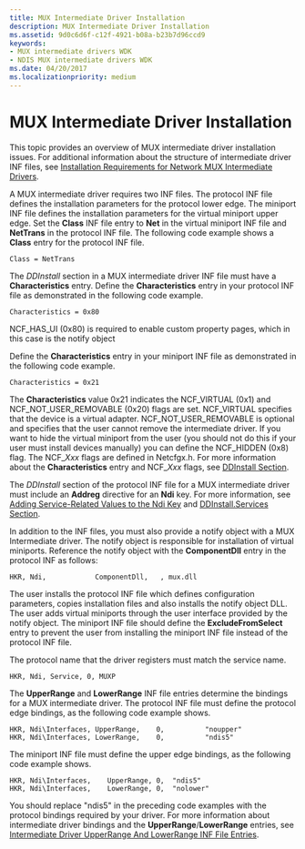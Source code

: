 ```yaml
---
title: MUX Intermediate Driver Installation
description: MUX Intermediate Driver Installation
ms.assetid: 9d0c6d6f-c12f-4921-b08a-b23b7d96ccd9
keywords:
- MUX intermediate drivers WDK
- NDIS MUX intermediate drivers WDK
ms.date: 04/20/2017
ms.localizationpriority: medium
---
```


# MUX Intermediate Driver Installation





This topic provides an overview of MUX intermediate driver installation issues. For additional information about the structure of intermediate driver INF files, see [Installation Requirements for Network MUX Intermediate Drivers](installation-requirements-for-network-mux-intermediate-drivers.md).

A MUX intermediate driver requires two INF files. The protocol INF file defines the installation parameters for the protocol lower edge. The miniport INF file defines the installation parameters for the virtual miniport upper edge. Set the **Class** INF file entry to **Net** in the virtual miniport INF file and **NetTrans** in the protocol INF file. The following code example shows a **Class** entry for the protocol INF file.

```INF
Class = NetTrans
```

The *DDInstall* section in a MUX intermediate driver INF file must have a **Characteristics** entry. Define the **Characteristics** entry in your protocol INF file as demonstrated in the following code example.

```INF
Characteristics = 0x80
```

NCF\_HAS\_UI (0x80) is required to enable custom property pages, which in this case is the notify object

Define the **Characteristics** entry in your miniport INF file as demonstrated in the following code example.

```INF
Characteristics = 0x21
```

The **Characteristics** value 0x21 indicates the NCF\_VIRTUAL (0x1) and NCF\_NOT\_USER\_REMOVABLE (0x20) flags are set. NCF\_VIRTUAL specifies that the device is a virtual adapter. NCF\_NOT\_USER\_REMOVABLE is optional and specifies that the user cannot remove the intermediate driver. If you want to hide the virtual miniport from the user (you should not do this if your user must install devices manually) you can define the NCF\_HIDDEN (0x8) flag. The NCF\_*Xxx* flags are defined in Netcfgx.h. For more information about the **Characteristics** entry and NCF\_*Xxx* flags, see [DDInstall Section](ddinstall-section-in-a-network-inf-file.md).

The *DDInstall* section of the protocol INF file for a MUX intermediate driver must include an **Addreg** directive for an **Ndi** key. For more information, see [Adding Service-Related Values to the Ndi Key](adding-service-related-values-to-the-ndi-key.md) and [DDInstall.Services Section](ddinstall-services-section-in-a-network-inf-file.md).

In addition to the INF files, you must also provide a notify object with a MUX Intermediate driver. The notify object is responsible for installation of virtual miniports. Reference the notify object with the **ComponentDll** entry in the protocol INF as follows:

```INF
HKR, Ndi,            ComponentDll,   , mux.dll
```

The user installs the protocol INF file which defines configuration parameters, copies installation files and also installs the notify object DLL. The user adds virtual miniports through the user interface provided by the notify object. The miniport INF file should define the **ExcludeFromSelect** entry to prevent the user from installing the miniport INF file instead of the protocol INF file.

The protocol name that the driver registers must match the service name.

```INF
HKR, Ndi, Service, 0, MUXP
```

The **UpperRange** and **LowerRange** INF file entries determine the bindings for a MUX intermediate driver. The protocol INF file must define the protocol edge bindings, as the following code example shows.

```INF
HKR, Ndi\Interfaces, UpperRange,    0,          "noupper"
HKR, Ndi\Interfaces, LowerRange,    0,          "ndis5"
```

The miniport INF file must define the upper edge bindings, as the following code example shows.

```INF
HKR, Ndi\Interfaces,    UpperRange, 0,  "ndis5"
HKR, Ndi\Interfaces,    LowerRange, 0,  "nolower"
```

You should replace "ndis5" in the preceding code examples with the protocol bindings required by your driver. For more information about intermediate driver bindings and the **UpperRange**/**LowerRange** entries, see [Intermediate Driver UpperRange And LowerRange INF File Entries](intermediate-driver-upperrange-and-lowerrange-inf-file-entries.md).

 

 





